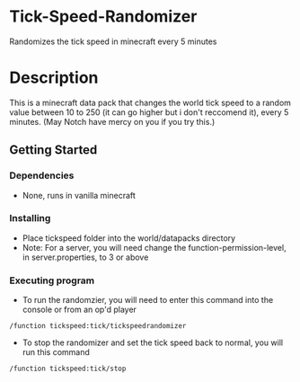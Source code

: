 # Tick-Speed-Randomizer
Randomizes the tick speed in minecraft every 5 minutes

# Description

This is a minecraft data pack that changes the world tick speed to a random value between 10 to 250 (it can go higher but i don't reccomend it), every 5 minutes.
(May Notch have mercy on you if you try this.)

## Getting Started

### Dependencies

* None, runs in vanilla minecraft

### Installing

* Place tickspeed folder into the world/datapacks directory
* Note: For a server, you will need change the function-permission-level, in server.properties, to 3 or above

### Executing program

* To run the randomzier, you will need to enter this command into the console or from an op'd player
```
/function tickspeed:tick/tickspeedrandomizer
```
* To stop the randomizer and set the tick speed back to normal, you will run this command
```
/function tickspeed:tick/stop
```
